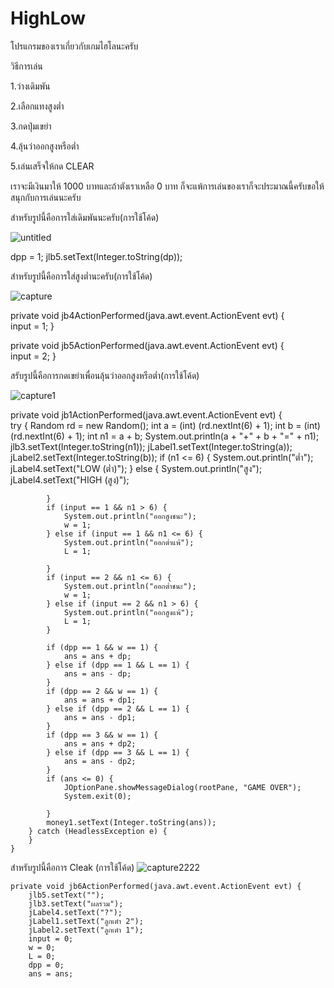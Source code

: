 # HighLow
โปรแกรมของเราเกี่ยวกับเกมไฮโลนะครับ

วิธีการเล่น

1.ว่างเดิมพัน

2.เลือกแทงสูงต่ำ

3.กดปุ่มเขย่า

4.ลุ้นว่าออกสูงหรือต่ำ

5.เล่นเสร็จให้กด CLEAR

เราจะมีเงินมาให้ 1000 บาทและถ้าตังเราเหลือ 0 บาท ก็จะแพ้การเล่นของเราก็จะประมาณนี้ครับขอให้สนุกกับการเล่นนะครับ

สำหรับรูปนี้คือการใส่เดิมพันนะครับ(การใช้โค้ด)

![untitled](https://user-images.githubusercontent.com/45460095/49273012-21959600-f4a6-11e8-8fea-3584021540be.png)

 dpp = 1;
        jlb5.setText(Integer.toString(dp));

สำหรับรูปนี้คือการใส่สูงต่ำนะครับ(การใช้โค้ด)

![capture](https://user-images.githubusercontent.com/45460095/49273325-2c9cf600-f4a7-11e8-8a08-15402193b1e4.PNG)

 private void jb4ActionPerformed(java.awt.event.ActionEvent evt) {                                    
        input = 1;
}

 private void jb5ActionPerformed(java.awt.event.ActionEvent evt) {                                    
        input = 2;
}

สรับรูปนี้คือการกดเขย่าเพื่อนลุ้นว่าออกสูงหรือต่ำ(การใช้โค้ด)

![capture1](https://user-images.githubusercontent.com/45460095/49273538-e1cfae00-f4a7-11e8-9a2e-d311eace142c.PNG)

private void jb1ActionPerformed(java.awt.event.ActionEvent evt) {                                    
        try {
            Random rd = new Random();
            int a = (int) (rd.nextInt(6) + 1);
            int b = (int) (rd.nextInt(6) + 1);
            int n1 = a + b;
            System.out.println(a + "+" + b + "=" + n1);
            jlb3.setText(Integer.toString(n1));
            jLabel1.setText(Integer.toString(a));
            jLabel2.setText(Integer.toString(b));
            if (n1 <= 6) {
                System.out.println("ต่ำ");
                jLabel4.setText("LOW (ต่ำ)");
            } else {
                System.out.println("สูง");
                jLabel4.setText("HIGH (สูง)");

            }
            if (input == 1 && n1 > 6) {
                System.out.println("ออกสูงชนะ");
                w = 1;
            } else if (input == 1 && n1 <= 6) {
                System.out.println("ออกต่ำแพ้");
                L = 1;

            }
            if (input == 2 && n1 <= 6) {
                System.out.println("ออกต่ำชนะ");
                w = 1;
            } else if (input == 2 && n1 > 6) {
                System.out.println("ออกสูงแพ้");
                L = 1;
            }

            if (dpp == 1 && w == 1) {
                ans = ans + dp;
            } else if (dpp == 1 && L == 1) {
                ans = ans - dp;
            }
            if (dpp == 2 && w == 1) {
                ans = ans + dp1;
            } else if (dpp == 2 && L == 1) {
                ans = ans - dp1;
            }
            if (dpp == 3 && w == 1) {
                ans = ans + dp2;
            } else if (dpp == 3 && L == 1) {
                ans = ans - dp2;
            }
            if (ans <= 0) {
                JOptionPane.showMessageDialog(rootPane, "GAME OVER");
                System.exit(0);

            }
            money1.setText(Integer.toString(ans));
        } catch (HeadlessException e) {
        }
    }


    
สำหรับรูปนี้คือการ Cleak (การใช้โค้ด)
![capture2222](https://user-images.githubusercontent.com/45460095/49273751-99fd5680-f4a8-11e8-9a2a-d5c4715e8741.PNG)

    private void jb6ActionPerformed(java.awt.event.ActionEvent evt) {                                    
        jlb5.setText("");
        jlb3.setText("ผลรวม");
        jLabel4.setText("?");
        jLabel1.setText("ลูกเต๋า 2");
        jLabel2.setText("ลูกเต๋า 1");
        input = 0;
        w = 0;
        L = 0;
        dpp = 0;
        ans = ans;
